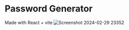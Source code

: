 # Password Generator

Made with React + vite
![Screenshot 2024-02-29 23352](https://github.com/user-attachments/assets/257df411-8172-4a10-a19a-33e31e80c5f7)
